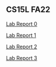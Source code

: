 ## CS15L FA22
[Lab Report 0](https://moonwsy.github.io/cse15l-lab-reports/lab-report-1-week-0.html)

[Lab Report 1](https://moonwsy.github.io/cse15l-lab-reports/lab-report-1-week-1.html)

[Lab Report 2](https://moonwsy.github.io/cse15l-lab-reports/lab-report-2-week-3.html)

[Lab Report 3](https://moonwsy.github.io/cse15l-lab-reports/lab-report-3-week-6.html)